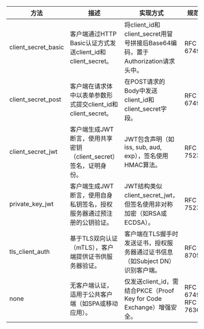 | 方法                | 描述                                                         | 实现方式                                                     | 规范               |
| ------------------- | ------------------------------------------------------------ | ------------------------------------------------------------ | ------------------ |
| client_secret_basic | 客户端通过HTTP Basic认证方式发送client_id和client_secret。   | 将client_id和client_secret用冒号拼接后Base64编码，置于Authorization请求头中。 | RFC 6749           |
| client_secret_post  | 客户端在请求体中以表单参数形式提交client_id和client_secret。 | 在POST请求的Body中发送client_id和client_secret字段。         | RFC 6749           |
| client_secret_jwt   | 客户端生成JWT断言，使用共享密钥（client_secret）签名，证明身份。 | JWT包含声明（如iss, sub, aud, exp），签名使用HMAC算法。      | RFC 7523           |
| private_key_jwt     | 客户端生成JWT断言，使用自身私钥签名，授权服务器通过预注册的公钥验证。 | JWT结构类似client_secret_jwt，但签名使用非对称加密（如RSA或ECDSA）。 | RFC 7523           |
| tls_client_auth     | 基于TLS双向认证（mTLS），客户端提供证书供服务器验证。        | 客户端在TLS握手时发送证书，授权服务器通过证书信息（如Subject DN）识别客户端。 | RFC 8705           |
| none                | 无客户端认证，适用于公共客户端（如SPA或移动应用）。          | 仅发送client_id，需结合PKCE（Proof Key for Code Exchange）增强安全。 | RFC 6749, RFC 7636 |